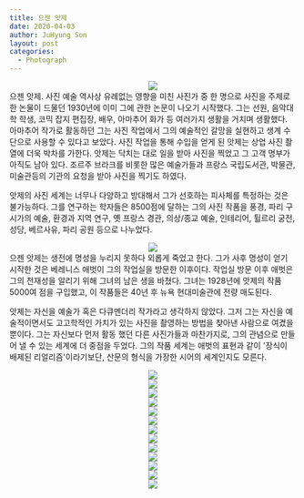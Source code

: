 ```yaml
---
title: 으젠 앗제
date: 2020-04-03
author: JuHyung Son
layout: post
categories:
  - Photograph
---
```

<div align="center"> <img src="/image/atget/1.jpg" /> </div>
으젠 앗제.
사진 예술 역사상 유례없는 영향을 미친 사진가 중 한 명으로 사진을 주제로한 논물이 드물던 1930년에 이미 그에 관한 논문이 나오기 시작했다. 그는 선원, 음악대학 학생, 코믹 잡지 편집장, 배우, 아마추어 화가 등 여러가지 생활을 거치며 생활했다. 아마추어 작가로 활동하던 그는 사진 작업에서 그의 예술적인 갈망을 실현하고 생계 수단으로 사용할 수 있다고 보았다. 
사진 작업을 통해 수입을 얻게 된 앗제는 상업 사진 촬열에 더욱 박차를 가한다. 앗제는 닥치는 대로 일을 받아 사진을 찍었고 그 고객 명부가 아직도 남아 있다. 조르주 브라크를 비롯한 많은 예술가들과 프랑스 국립도서관, 박물관, 미술관등의 기관의 요청을 받아 사진을 찍기도 하였다.

앗제의 사진 세계는 너무나 다양하고 방대해서 그가 선호하는 피사체를 특정하는 것은 불가능하다. 그를 연구하는 학자들은 8500점에 달하는 그의 사진 작품을 풍경, 파리 구시가의 예술, 환경과 지역 연구, 옛 프랑스 경관, 의상/종교 예술, 인테리어, 튈르리 궁전, 성당, 베르사유, 파리 공원 등으로 나누었다. 
<div align="center"> <img src="/image/atget/2.jpg" /> </div>
으젠 앗제는 생전에 명성을 누리지 못하다 외롭게 죽었고 한다. 그가 사후 명성이 얻기 시작한 것은 베레니스 애벗이 그의 작업실을 방문한 이후이다. 작업실 방문 이후 애벗은 그의 천재성을 알리기 위해 그녀의 남은 생을 바쳤다. 그녀는 1928년에 앗제의 작품 5000여 점을 구입했고, 이 작품들은 40년 후 뉴욕 현대미술관에 전량 매도된다.

앗제는 자신을 예술가 혹은 다큐멘더리 작가라고 생각하지 않았다. 그저 그는 자신을 예술적이면서도 고고학적인 가치가 있는 사진을 촬영하는 방법을 찾아낸 사람으로 여겼을 뿐이다. 그는 자신보다 먼저 활동 했던 다른 사진가들과 마찬가지로, 그의 관념으로 만들어 낼 수 있는 세계에 더 중점을 두었다. 그의 작품 세계는 애벗의 표현과 같이 '장식이 배제된 리얼리즘'이라기보단, 산문의 형식을 가장한 시어의 세계인지도 모른다.
<div align="center"> <img src="/image/atget/3.jpg" /> </div>
<div align="center"> <img src="/image/atget/4.jpg" /> </div>
<div align="center"> <img src="/image/atget/5.jpg" /> </div>
<div align="center"> <img src="/image/atget/6.jpg" /> </div>
<div align="center"> <img src="/image/atget/7.jpg" /> </div>
<div align="center"> <img src="/image/atget/8.jpg" /> </div>
<div align="center"> <img src="/image/atget/9.jpg" /> </div>
<div align="center"> <img src="/image/atget/10.jpg" /> </div>
<div align="center"> <img src="/image/atget/11.jpg" /> </div>
<div align="center"> <img src="/image/atget/12.jpg" /> </div>
<div align="center"> <img src="/image/atget/13.jpg" /> </div>
<div align="center"> <img src="/image/atget/14.jpg" /> </div>
<div align="center"> <img src="/image/atget/15.jpg" /> </div>